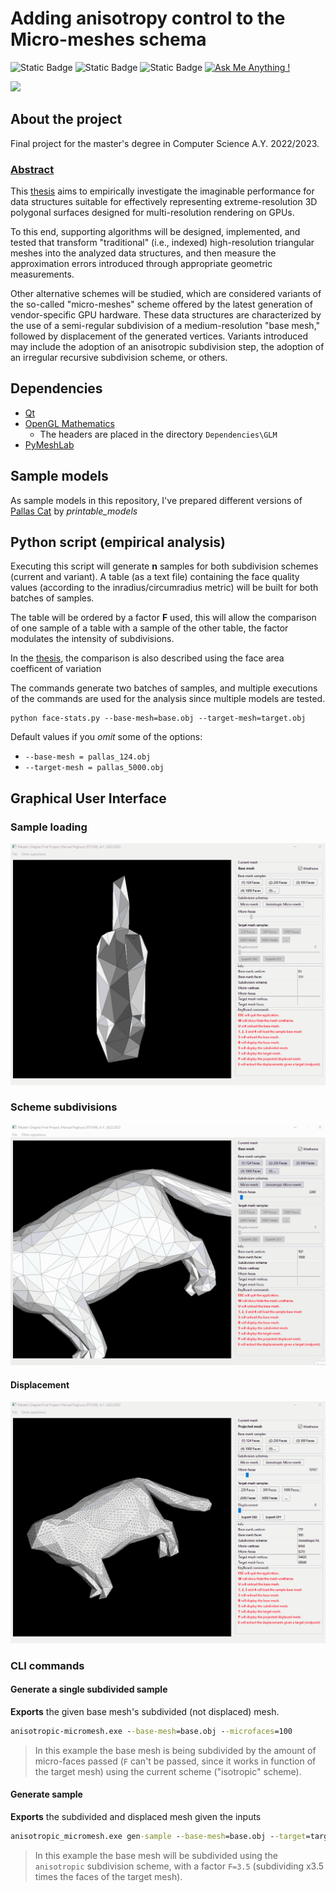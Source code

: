 # Adding anisotropy control to the Micro-meshes schema
![Static Badge](https://img.shields.io/badge/build-passing-green)
![Static Badge](https://img.shields.io/badge/license-MIT-yellowgreen)
![Static Badge](https://img.shields.io/badge/language-C%2B%2B-brightgreen)
[![Ask Me Anything !](https://img.shields.io/badge/Ask%20me-anything-1abc9c.svg)](mailto:pagliuca.manuel@gmail.com)

![](imgs/dragon_render.png)

## About the project
Final project for the master's degree in Computer Science A.Y. 2022/2023.

### [Abstract](https://manuelpagliuca.github.io/uploads/Abstract_Master_s_Thesis__en_.pdf)
This [thesis](https://manuelpagliuca.github.io/uploads/MANUEL_PAGLIUCA_ANISOTROPIC_MM_Master_s_Thesis__Integral_.pdf) aims to empirically investigate the imaginable performance for data structures suitable for effectively representing extreme-resolution 3D polygonal surfaces designed for multi-resolution rendering on GPUs.

To this end, supporting algorithms will be designed, implemented, and tested that transform "traditional" (i.e., indexed) high-resolution triangular meshes into the analyzed data structures, and then measure the approximation errors introduced through appropriate geometric measurements.

Other alternative schemes will be studied, which are considered variants of the so-called "micro-meshes" scheme offered by the latest generation of vendor-specific GPU hardware. These data structures are characterized by the use of a semi-regular subdivision of a medium-resolution "base mesh," followed by displacement of the generated vertices. Variants introduced may include the adoption of an anisotropic subdivision step, the adoption of an irregular recursive subdivision scheme, or others.

## Dependencies
* [Qt](https://www.qt.io/)
* [OpenGL Mathematics](https://glm.g-truc.net/0.9.9/index.html)
  * The headers are placed in the directory `Dependencies\GLM`
* [PyMeshLab](https://pymeshlab.readthedocs.io/en/latest/installation.html)

## Sample models
As sample models in this repository, I've prepared different versions of [Pallas Cat](https://free3d.com/3d-model/pallas-cat-v1--576987.html) by *printable_models*

## Python script (empirical analysis)
Executing this script will generate **n** samples for both subdivision schemes (current and variant). A table (as a text file) containing the face quality values (according to the inradius/circumradius metric) will be built for both batches of samples.

The table will be ordered by a factor **F** used, this will allow the comparison of one sample of a table with a sample of the other table, the factor modulates the intensity of subdivisions.

In the [thesis](https://manuelpagliuca.github.io/uploads/MANUEL_PAGLIUCA_ANISOTROPIC_MM_Master_s_Thesis__Integral_.pdf), the comparison is also described using the face area coefficent of variation

The commands generate two batches of samples, and multiple executions of the commands are used for the analysis since multiple models are tested.
```batch
python face-stats.py --base-mesh=base.obj --target-mesh=target.obj
```
Default values if you *omit* some of the options:
* `--base-mesh = pallas_124.obj`
* `--target-mesh = pallas_5000.obj`

## Graphical User Interface

### Sample loading
![](imgs/sample_loading.gif)
### Scheme subdivisions
![](imgs/subdivisions.gif)
#### Displacement
![](imgs/displacement.gif)

### CLI commands

#### Generate a single subdivided sample
**Exports** the given base mesh's subdivided (not displaced) mesh.

```cmd
anisotropic-micromesh.exe --base-mesh=base.obj --microfaces=100
```
> In this example the base mesh is being subdivided by the amount of micro-faces passed (`F` can't be passed, since it works in function of the target mesh) using the current scheme ("isotropic" scheme).

#### Generate sample
**Exports** the subdivided and displaced mesh given the inputs

```cmd
anisotropic_micromesh.exe gen-sample --base-mesh=base.obj --target=target.obj --scheme=aniso --factor=3.5
```
> In this example the base mesh will be subdivided using the `anisotropic` subdivision scheme, with a factor `F=3.5` (subdividing x3.5 times the faces of the target mesh).
